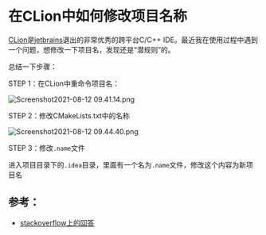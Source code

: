 # 在CLion中如何修改项目名称

[CLion](https://www.jetbrains.com/clion/)是[jetbrains](https://www.jetbrains.com/)退出的非常优秀的跨平台C/C++ IDE。最近我在使用过程中遇到一个问题，想修改一下项目名，发现还是“潜规则”的。

总结一下步骤：

STEP 1：在CLion中重命令项目名：

![Screenshot2021-08-12 09.41.14.png](https://tva1.sinaimg.cn/large/008jQjtOly1gtdrfc9pmbj317611sann.jpg)

STEP 2：修改CMakeLists.txt中的名称

![Screenshot2021-08-12 09.44.40.png](https://tva1.sinaimg.cn/large/008jQjtOly1gtdrgoyvh5j30pw01umy6.jpg)

STEP 3：修改`.name`文件

进入项目目录下的`.idea`目录，里面有一个名为`.name`文件，修改这个内容为新项目名

## 参考：

- [stackoverflow上的回答](https://stackoverflow.com/questions/33066772/in-clion-how-can-i-rename-a-project)